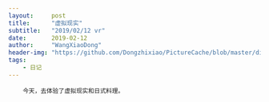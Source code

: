 ```yaml
---
layout:     post
title:      "虚拟现实"
subtitle:   "2019/02/12 vr"
date:       2019-02-12
author:     "WangXiaoDong"
header-img: "https://github.com/Dongzhixiao/PictureCache/blob/master/diaryPic/20190212.jpg?raw=true"
tags:
    - 日记
---
```



```
    今天，去体验了虚拟现实和日式料理。
```

